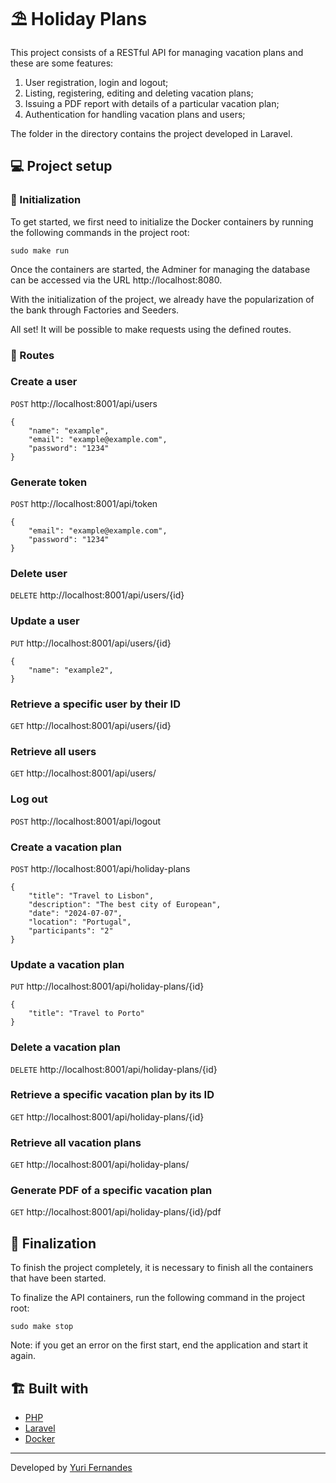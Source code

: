 # ⛱ Holiday Plans

This project consists of a RESTful API for managing vacation plans and these are some features:

1. User registration, login and logout;
2. Listing, registering, editing and deleting vacation plans;
3. Issuing a PDF report with details of a particular vacation plan;
7. Authentication for handling vacation plans and users;

The folder in the directory contains the project developed in Laravel.

## 💻 Project setup

### 🛫 Initialization

To get started, we first need to initialize the Docker containers by running the following commands in the project root:

```
sudo make run
```

Once the containers are started, the Adminer for managing the database can be accessed via the URL http://localhost:8080.

With the initialization of the project, we already have the popularization of the bank through Factories and Seeders.

All set! It will be possible to make requests using the defined routes.

### 📍 Routes

### Create a user

`POST` http://localhost:8001/api/users
```
{
	"name": "example",
	"email": "example@example.com",
	"password": "1234"
}
```

### Generate token

`POST` http://localhost:8001/api/token
```
{
	"email": "example@example.com",
	"password": "1234"
}
```

### Delete user

`DELETE` http://localhost:8001/api/users/{id}

### Update a user

`PUT` http://localhost:8001/api/users/{id}
```
{
	"name": "example2",
}
```
### Retrieve a specific user by their ID

`GET` http://localhost:8001/api/users/{id}

### Retrieve all users

`GET` http://localhost:8001/api/users/

### Log out

`POST` http://localhost:8001/api/logout

### Create a vacation plan

`POST` http://localhost:8001/api/holiday-plans
```
{
	"title": "Travel to Lisbon",
	"description": "The best city of European",
	"date": "2024-07-07",
	"location": "Portugal",
	"participants": "2"
}
```
### Update a vacation plan

`PUT` http://localhost:8001/api/holiday-plans/{id}
```
{
	"title": "Travel to Porto"
}
```
### Delete a vacation plan

`DELETE` http://localhost:8001/api/holiday-plans/{id}

### Retrieve a specific vacation plan by its ID

`GET` http://localhost:8001/api/holiday-plans/{id}

### Retrieve all vacation plans

`GET` http://localhost:8001/api/holiday-plans/

### Generate PDF of a specific vacation plan

`GET` http://localhost:8001/api/holiday-plans/{id}/pdf

## 🔧 Finalization

To finish the project completely, it is necessary to finish all the containers that have been started.

To finalize the API containers, run the following command in the project root:

```
sudo make stop
```

Note: if you get an error on the first start, end the application and start it again.

## 🏗️ Built with

* [PHP](https://www.php.net/)
* [Laravel](https://laravel.com/)
* [Docker](https://www.docker.com/)

---
Developed by [Yuri Fernandes](https://github.com/fernandesyuri16)


